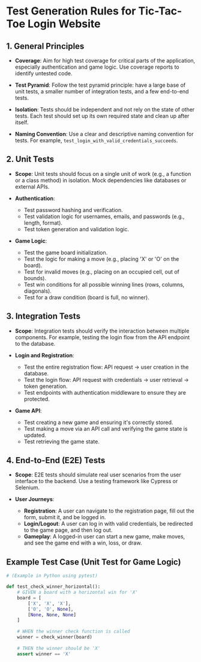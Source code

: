 # Test Generation Rules for Tic-Tac-Toe Login Website

## 1. General Principles

- **Coverage**: Aim for high test coverage for critical parts of the application, especially authentication and game logic. Use coverage reports to identify untested code.

- **Test Pyramid**: Follow the test pyramid principle: have a large base of unit tests, a smaller number of integration tests, and a few end-to-end tests.

- **Isolation**: Tests should be independent and not rely on the state of other tests. Each test should set up its own required state and clean up after itself.

- **Naming Convention**: Use a clear and descriptive naming convention for tests. For example, `test_login_with_valid_credentials_succeeds`.

## 2. Unit Tests

- **Scope**: Unit tests should focus on a single unit of work (e.g., a function or a class method) in isolation. Mock dependencies like databases or external APIs.

- **Authentication**:
  - Test password hashing and verification.
  - Test validation logic for usernames, emails, and passwords (e.g., length, format).
  - Test token generation and validation logic.

- **Game Logic**:
  - Test the game board initialization.
  - Test the logic for making a move (e.g., placing 'X' or 'O' on the board).
  - Test for invalid moves (e.g., placing on an occupied cell, out of bounds).
  - Test win conditions for all possible winning lines (rows, columns, diagonals).
  - Test for a draw condition (board is full, no winner).

## 3. Integration Tests

- **Scope**: Integration tests should verify the interaction between multiple components. For example, testing the login flow from the API endpoint to the database.

- **Login and Registration**:
  - Test the entire registration flow: API request -> user creation in the database.
  - Test the login flow: API request with credentials -> user retrieval -> token generation.
  - Test endpoints with authentication middleware to ensure they are protected.

- **Game API**:
  - Test creating a new game and ensuring it's correctly stored.
  - Test making a move via an API call and verifying the game state is updated.
  - Test retrieving the game state.

## 4. End-to-End (E2E) Tests

- **Scope**: E2E tests should simulate real user scenarios from the user interface to the backend. Use a testing framework like Cypress or Selenium.

- **User Journeys**:
  - **Registration**: A user can navigate to the registration page, fill out the form, submit it, and be logged in.
  - **Login/Logout**: A user can log in with valid credentials, be redirected to the game page, and then log out.
  - **Gameplay**: A logged-in user can start a new game, make moves, and see the game end with a win, loss, or draw.

## Example Test Case (Unit Test for Game Logic)

```python
# (Example in Python using pytest)

def test_check_winner_horizontal():
    # GIVEN a board with a horizontal win for 'X'
    board = [
        ['X', 'X', 'X'],
        ['O', 'O', None],
        [None, None, None]
    ]
    
    # WHEN the winner check function is called
    winner = check_winner(board)
    
    # THEN the winner should be 'X'
    assert winner == 'X'
